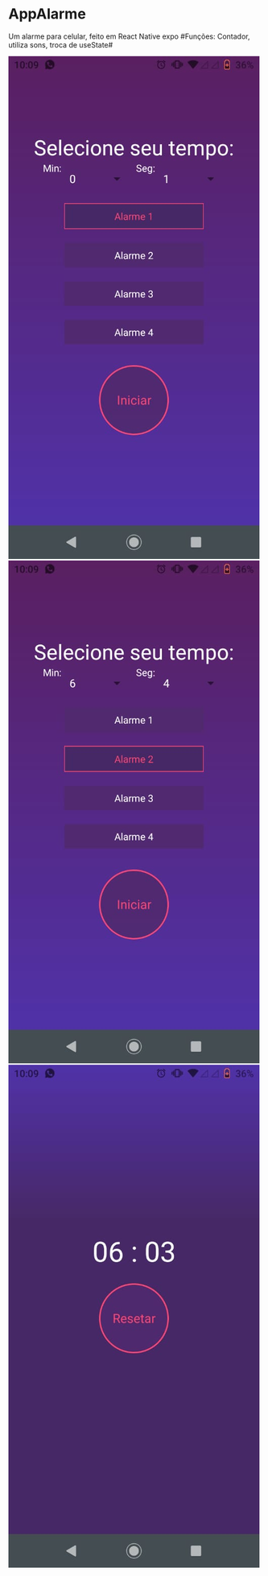 # AppAlarme
Um alarme para celular, feito em React Native expo
#Funções: Contador, utiliza sons, troca de useState#



<img src="https://github.com/Colgate13/AppAlarme/blob/master/assets/print1.jpeg"></img>
<img src="https://github.com/Colgate13/AppAlarme/blob/master/assets/print2.jpeg"></img>
<img src="https://github.com/Colgate13/AppAlarme/blob/master/assets/print3.jpeg"></img>

